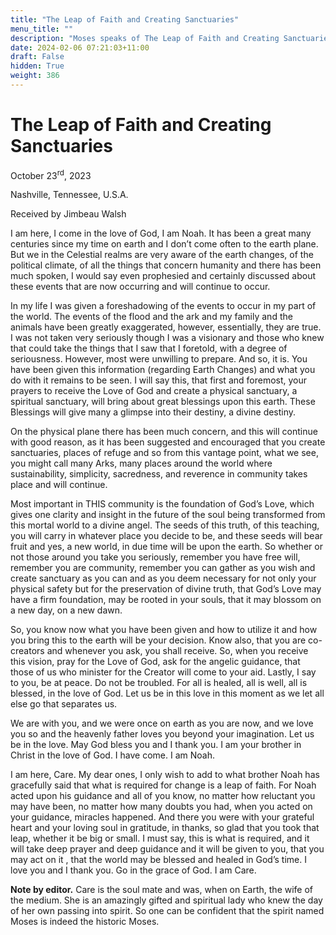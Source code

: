 ```yaml
---
title: "The Leap of Faith and Creating Sanctuaries"
menu_title: ""
description: "Moses speaks of The Leap of Faith and Creating Sanctuaries"
date: 2024-02-06 07:21:03+11:00
draft: False
hidden: True
weight: 386
---
```

# The Leap of Faith and Creating Sanctuaries 

October 23<sup>rd</sup>, 2023

Nashville, Tennessee, U.S.A.

Received by Jimbeau Walsh  

I am here, I come in the love of God, I am Noah. It has been a great many centuries since my time on earth and I don’t come often to the earth plane. But we in the Celestial realms are very aware of the earth changes, of the political climate, of all the things that concern humanity and there has been much spoken, I would say even prophesied and certainly discussed about these events that are now occurring and will continue to occur. 

In my life I was given a foreshadowing of the events to occur in my part of the world.  The events of the flood and the ark and my family and the animals have been greatly exaggerated, however, essentially, they are true. I was not taken very seriously though I was a visionary and those who knew that could take the things that I saw that I foretold, with a degree of seriousness. However, most were unwilling to prepare. And so, it is. You have been given this information (regarding Earth Changes) and what you do with it remains to be seen. I will say this, that first and foremost, your prayers to receive the Love of God and create a physical sanctuary, a spiritual sanctuary, will bring about great blessings upon this earth. These Blessings will give many a glimpse into their destiny, a divine destiny. 
  
On the physical plane there has been much concern, and this will continue with good reason, as it has been suggested and encouraged that you create sanctuaries, places of refuge and so from this vantage point, what we see, you might call many Arks, many places around the world where sustainability, simplicity, sacredness, and reverence in community takes place and will continue. 

Most important in THIS community is the foundation of God’s Love, which gives one clarity and insight in the future of the soul being transformed from this mortal world to a divine angel. The seeds of this truth, of this teaching, you will carry in whatever place you decide to be, and these seeds will bear fruit and yes, a new world, in due time will be upon the earth. So whether or not those around you take you seriously, remember you have free will, remember you are community, remember you can gather as you wish and create sanctuary as you can and as you deem necessary for not only your physical safety but for the preservation of divine truth, that God’s Love may have a firm foundation, may be rooted in your souls, that it may blossom on a new day, on a new dawn. 
  
So, you know now what you have been given and how to utilize it and how you bring this to the earth will be your decision. Know also, that you are co-creators and whenever you ask, you shall receive. So, when you receive this vision, pray for the Love of God, ask for the angelic guidance, that those of us who minister for the Creator will come to your aid. Lastly, I say to you, be at peace. Do not be troubled. For all is healed, all is well, all is blessed, in the love of God. Let us be in this love in this moment as we let all else go that separates us. 
    
We are with you, and we were once on earth as you are now, and we love you so and the heavenly father loves you beyond your imagination. Let us be in the love. May God bless you and I thank you. I am your brother in Christ in the love of God. I have come. I am Noah.


I am here, Care. My dear ones, I only wish to add to what brother Noah has gracefully said that what is required for change is a leap of faith. For Noah acted upon his guidance and all of you know, no matter how reluctant you may have been, no matter how many doubts you had, when you acted on your guidance, miracles happened. And there you were with your grateful heart and your loving soul in gratitude, in thanks, so glad that you took that leap, whether it be big or small. I must say, this is what is required, and it will take deep prayer and deep guidance and it will be given to you, that you may act on it , that the world may be blessed and healed in God’s time. I love you and I thank you. Go in the grace of God. I am Care.

**Note by editor.** Care is the soul mate and was, when on Earth, the wife of the medium. She is an amazingly gifted and spiritual lady who knew the day of her own passing into spirit. So one can be confident that the spirit named Moses is indeed the historic Moses. 